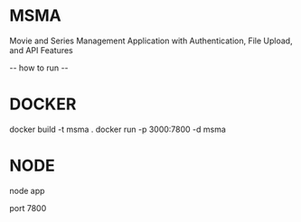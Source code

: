# MSMA
Movie and Series Management Application with Authentication, File Upload, and API Features

-- how to run -- 
# DOCKER 
docker build -t msma .
docker run -p 3000:7800 -d msma

# NODE

node app 

port 7800